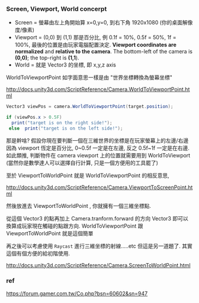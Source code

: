 ### Screen, Viewport, World concerpt
- Screen = 螢幕由左上角開始算 x=0,y=0, 到右下角 1920x1080 (你的桌面解像度/像素)
- Viewport = (0,0) 到 (1,1) 那是百分比, 例 0.1f = 10%, 0.5f = 50%, 1f = 100%, 最後的位置是由玩家電腦配置決定. **Viewport coordinates are normalized** and **relative to the camera**. The bottom-left of the camera is **(0,0)**; the top-right is **(1,1**).
- World = 就是 Vector3 的坐標, 即 x,y,z axis


WorldToViewportPoint 如字面意思一樣是由 "世界坐標轉換為螢幕坐標"
 
http://docs.unity3d.com/ScriptReference/Camera.WorldToViewportPoint.html

```cs
Vector3 viewPos = camera.WorldToViewportPoint(target.position);  

if (viewPos.x > 0.5F) 
  print("target is on the right side!");  
 else  print("target is on the left side!");  
```

那是幹啥?
假設你現在要判斷一個在三維世界的坐標是在玩家螢幕上的左邊/右邊
因為 viewport 恆定是百分比, 0~0.5f 一定是在左邊, 反之 0.5f~1f 一定是在右邊.
如此類推, 判斷物件在 camera viewport 上的位置就需要用到 WorldToViewport
(當然你是數學達人可以選擇自行計算, 只是一個方便用的工具罷了)

至於 ViewportToWorldPoint 就是 WorldToViewportPoint 的相反意思,

http://docs.unity3d.com/ScriptReference/Camera.ViewportToScreenPoint.html


然後放進去 ViewportToWorldPoint , 你就擁有一個三維坐標點.

從這個 Vector3 的點再加上 Camera.tranform.forward 的方向 Vector3 即可以換算成玩家現在觸碰的點跟方向.
WorldToViewportPoint 跟 ViewportToWorldPoint 就是這個簡單

再之後可以考慮使用 `Raycast` 進行三維坐標的射線.....etc 但這是另一道題了.
其實這個有個方便的給初階使用.

http://docs.unity3d.com/ScriptReference/Camera.ScreenToWorldPoint.html


### ref
https://forum.gamer.com.tw/Co.php?bsn=60602&sn=947

